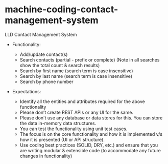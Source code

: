 # machine-coding-contact-management-system

LLD Contact Management System
- Functionality:
  - Add/update contact(s)
  - Search contacts (partial - prefix or complete) (Note in all searches show the total count & search results)
  - Search by first name (search term is case insensitive)
  - Search by last name (search term is case insensitive)
  - Search by phone number

- Expectations:
  - Identify all the entities and attributes required for the above functionality
  - Please don’t create REST APIs or any UI for the same.
  - Please don't use any database or data stores for this. You can store the data in-memory data structures.
  - You can test the functionality using unit test cases.
  - The focus is on the core functionality and how it is implemented v/s how it is presented (UI or API structure).
  - Use coding best practices (SOLID, DRY, etc.) and ensure that you are writing modular & extensible code (to accommodate any future changes in functionality)
